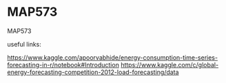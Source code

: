 # MAP573
MAP573

useful links:

https://www.kaggle.com/apoorvabhide/energy-consumption-time-series-forecasting-in-r/notebook#Introduction
https://www.kaggle.com/c/global-energy-forecasting-competition-2012-load-forecasting/data

